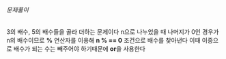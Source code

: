 ###### 문제풀이
3의 배수, 5의 배수들을 골라 더하는 문제이다
n으로 나누었을 때 나머지가 0인 경우가 n의 배수이므로
**%** 연산자를 이용해 **n % == 0** 조건으로 배수를 찾아낸다
이때 이중으로 배수가 되는 수는 빼주어야 하기때문에 **or**을 사용한다